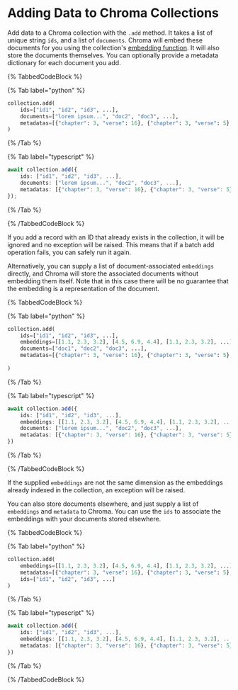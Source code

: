 # Adding Data to Chroma Collections

Add data to a Chroma collection with the `.add` method. It takes a list of unique string `ids`, and a list of `documents`. Chroma will embed these documents for you using the collection's [embedding function](../embeddings/embedding-functions). It will also store the documents themselves. You can optionally provide a metadata dictionary for each document you add. 

{% TabbedCodeBlock %}

{% Tab label="python" %}
```python
collection.add(
    ids=["id1", "id2", "id3", ...],
    documents=["lorem ipsum...", "doc2", "doc3", ...],
    metadatas=[{"chapter": 3, "verse": 16}, {"chapter": 3, "verse": 5}, {"chapter": 29, "verse": 11}, ...],
)
```
{% /Tab %}

{% Tab label="typescript" %}
```typescript
await collection.add({
    ids: ["id1", "id2", "id3", ...],
    documents: ["lorem ipsum...", "doc2", "doc3", ...],
    metadatas: [{"chapter": 3, "verse": 16}, {"chapter": 3, "verse": 5}, {"chapter": 29, "verse": 11}, ...],
});
```
{% /Tab %}

{% /TabbedCodeBlock %}

If you add a record with an ID that already exists in the collection, it will be ignored and no exception will be raised. This means that if a batch add operation fails, you can safely run it again.

Alternatively, you can supply a list of document-associated `embeddings` directly, and Chroma will store the associated documents without embedding them itself. Note that in this case there will be no guarantee that the embedding is a representation of the document.

{% TabbedCodeBlock %}

{% Tab label="python" %}
```python
collection.add(
    ids=["id1", "id2", "id3", ...],
    embeddings=[[1.1, 2.3, 3.2], [4.5, 6.9, 4.4], [1.1, 2.3, 3.2], ...],
    documents=["doc1", "doc2", "doc3", ...],
    metadatas=[{"chapter": 3, "verse": 16}, {"chapter": 3, "verse": 5}, {"chapter": 29, "verse": 11}, ...],
    
)
```
{% /Tab %}

{% Tab label="typescript" %}
```typescript
await collection.add({
    ids: ["id1", "id2", "id3", ...],
    embeddings: [[1.1, 2.3, 3.2], [4.5, 6.9, 4.4], [1.1, 2.3, 3.2], ...],
    documents: ["lorem ipsum...", "doc2", "doc3", ...],
    metadatas: [{"chapter": 3, "verse": 16}, {"chapter": 3, "verse": 5}, {"chapter": 29, "verse": 11}, ...],
})
```
{% /Tab %}

{% /TabbedCodeBlock %}

If the supplied `embeddings` are not the same dimension as the embeddings already indexed in the collection, an exception will be raised.

You can also store documents elsewhere, and just supply a list of `embeddings` and `metadata` to Chroma. You can use the `ids` to associate the embeddings with your documents stored elsewhere.

{% TabbedCodeBlock %}

{% Tab label="python" %}
```python
collection.add(
    embeddings=[[1.1, 2.3, 3.2], [4.5, 6.9, 4.4], [1.1, 2.3, 3.2], ...],
    metadatas=[{"chapter": 3, "verse": 16}, {"chapter": 3, "verse": 5}, {"chapter": 29, "verse": 11}, ...],
    ids=["id1", "id2", "id3", ...]
)
```
{% /Tab %}

{% Tab label="typescript" %}
```typescript
await collection.add({
    ids: ["id1", "id2", "id3", ...],
    embeddings: [[1.1, 2.3, 3.2], [4.5, 6.9, 4.4], [1.1, 2.3, 3.2], ...],
    metadatas: [{"chapter": 3, "verse": 16}, {"chapter": 3, "verse": 5}, {"chapter": 29, "verse": 11}, ...],
})
```
{% /Tab %}

{% /TabbedCodeBlock %}
